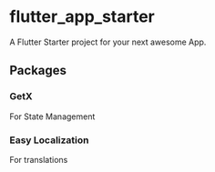 # flutter_app_starter

A Flutter Starter project for your next awesome App.

## Packages

### GetX

For State Management

### Easy Localization

For translations

